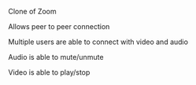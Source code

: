 Clone of Zoom

Allows peer to peer connection

Multiple users are able to connect with video and audio

Audio is able to mute/unmute

Video is able to play/stop
